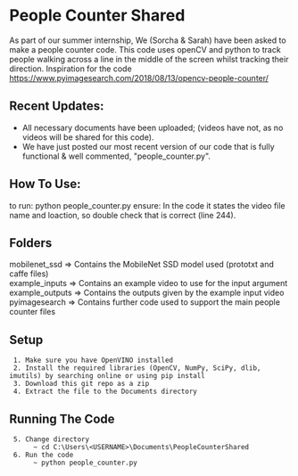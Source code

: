 # People Counter Shared
As part of our summer internship, We (Sorcha & Sarah) have been asked to make a people counter code.
This code uses openCV and python to track people walking across a line in the middle of the screen whilst tracking their direction.
Inspiration for the code https://www.pyimagesearch.com/2018/08/13/opencv-people-counter/

## Recent Updates:
* All necessary documents have been uploaded; (videos have not, as no videos will be shared for this code).
* We have just posted our most recent version of our code that is fully functional & well commented, "people_counter.py".

## How To Use:
to run: python people_counter.py 
ensure: In the code it states the video file name and loaction, so double check that is correct (line 244).

## Folders
mobilenet_ssd => Contains the MobileNet SSD model used (prototxt and caffe files)  
example_inputs => Contains an example video to use for the input argument  
example_outputs => Contains the outputs given by the example input video  
pyimagesearch => Contains further code used to support the main people counter files


## Setup
     1. Make sure you have OpenVINO installed
     2. Install the required libraries (OpenCV, NumPy, SciPy, dlib, imutils) by searching online or using pip install
     3. Download this git repo as a zip
     4. Extract the file to the Documents directory

## Running The Code
     5. Change directory
          ~ cd C:\Users\<USERNAME>\Documents\PeopleCounterShared
     6. Run the code
          ~ python people_counter.py 
